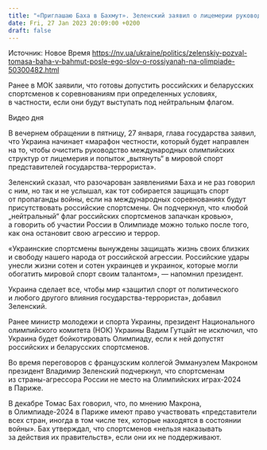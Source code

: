 ```yaml
---
title: "«Приглашаю Баха в Бахмут». Зеленский заявил о лицемерии руководства МОК, которое может допустить россиян и беларусов к Олимпиаде"
date: Fri, 27 Jan 2023 20:09:00 +0200
draft: false
---
```

Источник: Новое Время https://nv.ua/ukraine/politics/zelenskiy-pozval-tomasa-baha-v-bahmut-posle-ego-slov-o-rossiyanah-na-olimpiade-50300482.html


 Ранее в МОК заявили, что готовы допустить российских и беларусских спортсменов к соревнованиям при определенных условиях, в частности, если они будут выступать под нейтральным флагом.

  Видео дня   

В вечернем обращении в пятницу, 27 января, глава государства заявил, что Украина начинает «марафон честности, который будет направлен на то, чтобы очистить руководство международных олимпийских структур от лицемерия и попыток „вытянуть“ в мировой спорт представителей государства-террориста».

Зеленский сказал, что разочарован заявлениями Баха и не раз говорил с ним, но так и не услышал, как тот собирается защищать спорт от пропаганды войны, если на международных соревнованиях будут присутствовать российские спортсмены. Он подчеркнул, что «любой „нейтральный“ флаг российских спортсменов запачкан кровью», а говорить об участии России в Олимпиаде можно только после того, как она остановит свою агрессию и террор.

«Украинские спортсмены вынуждены защищать жизнь своих близких и свободу нашего народа от российской агрессии. Российские удары унесли жизни сотен и сотен украинцев и украинок, которые могли обогатить мировой спорт своим талантом», — напомнил президент.

Украина сделает все, чтобы мир «защитил спорт от политического и любого другого влияния государства-террориста», добавил Зеленский.

Ранее министр молодежи и спорта Украины, президент Национального олимпийского комитета (НОК) Украины Вадим Гутцайт не исключил, что Украина будет бойкотировать Олимпиаду, если к ней допустят российских и беларусских спортсменов.

Во время переговоров с французским коллегой Эммануэлем Макроном президент Владимир Зеленский подчеркнул, что спортсменам из страны-агрессора России не место на Олимпийских играх-2024 в Париже.

В декабре Томас Бах говорил, что, по мнению Макрона, в Олимпиаде-2024 в Париже имеют право участвовать «представители всех стран, иногда в том числе тех, которые находятся в состоянии войны». Бах утверждал, что спортсменов «нельзя наказывать за действия их правительств», если они их не поддерживают.
